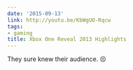 ```yaml
---
date: '2015-09-13'
link: http://youtu.be/KbWgUO-Rqcw
tags:
- gaming
title: Xbox One Reveal 2013 Highlights
---
```


They sure knew their audience. 😣
